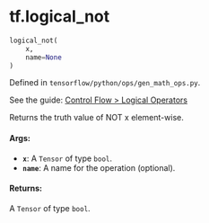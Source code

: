 <div itemscope itemtype="http://developers.google.com/ReferenceObject">
<meta itemprop="name" content="tf.logical_not" />
</div>

# tf.logical_not

``` python
logical_not(
    x,
    name=None
)
```



Defined in `tensorflow/python/ops/gen_math_ops.py`.

See the guide: [Control Flow > Logical Operators](../../../api_guides/python/control_flow_ops.md#Logical_Operators)

Returns the truth value of NOT x element-wise.

#### Args:

* <b>`x`</b>: A `Tensor` of type `bool`.
* <b>`name`</b>: A name for the operation (optional).


#### Returns:

A `Tensor` of type `bool`.